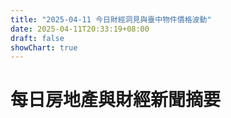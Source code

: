 ```yaml
---
title: "2025-04-11 今日財經洞見與臺中物件價格波動"
date: 2025-04-11T20:33:19+08:00
draft: false
showChart: true
---
```


# 每日房地產與財經新聞摘要



